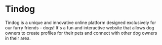 # Tindog
Tindog is a unique and innovative online platform designed exclusively for our furry friends - dogs! It's a fun and interactive website that allows dog owners to create profiles for their pets and connect with other dog owners in their area.
